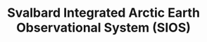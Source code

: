 ---
description: 'An international observing system for long-term measurements in and
  around the Norwegian archipelago of Svalbard addressing Earth System Science questions '
notes: Focused specifically on Svalbard region
shortname: sios
thumbnail_url: https://sios-svalbard.org/system/files/common/Logo-SIOS-ORIGINAL-rgb-simple_trimmed_small.png
timestamp: Fri, 11 Feb 2022 14:18:25 GMT
title: 'Svalbard Integrated Arctic Earth Observational System (SIOS)

  '
tool/software: 'Svalbard Integrated Arctic Earth Observational System (SIOS)

  '
uuid: 7f6d1321-9f19-47ab-83c7-ee6b9ad41a01
website_link: https://sios-svalbard.org/
---